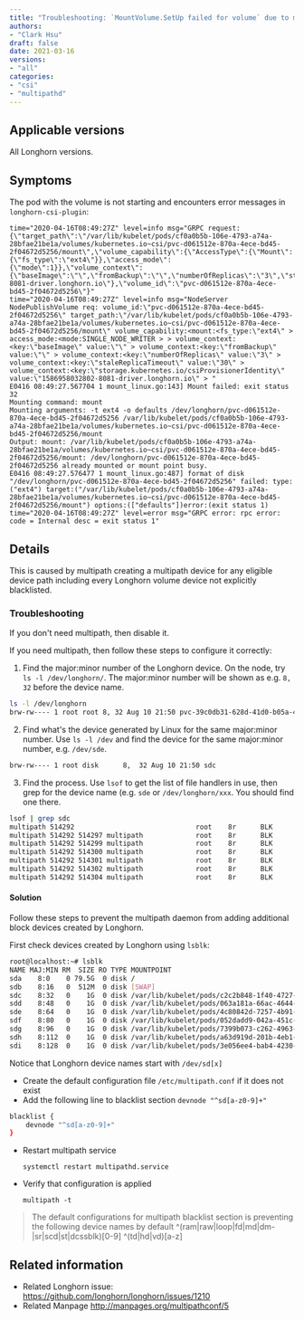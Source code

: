 ```yaml
---
title: "Troubleshooting: `MountVolume.SetUp failed for volume` due to multipathd on the node"
authors:
- "Clark Hsu"
draft: false
date: 2021-03-16
versions:
- "all"
categories:
- "csi"
- "multipathd"
---
```


## Applicable versions

All Longhorn versions.

## Symptoms

The pod with the volume is not starting and encounters error messages in `longhorn-csi-plugin`:

```plaintext
time="2020-04-16T08:49:27Z" level=info msg="GRPC request: {\"target_path\":\"/var/lib/kubelet/pods/cf0a0b5b-106e-4793-a74a-28bfae21be1a/volumes/kubernetes.io~csi/pvc-d061512e-870a-4ece-bd45-2f04672d5256/mount\",\"volume_capability\":{\"AccessType\":{\"Mount\":{\"fs_type\":\"ext4\"}},\"access_mode\":{\"mode\":1}},\"volume_context\":{\"baseImage\":\"\",\"fromBackup\":\"\",\"numberOfReplicas\":\"3\",\"staleReplicaTimeout\":\"30\",\"storage.kubernetes.io/csiProvisionerIdentity\":\"1586958032802-8081-driver.longhorn.io\"},\"volume_id\":\"pvc-d061512e-870a-4ece-bd45-2f04672d5256\"}"
time="2020-04-16T08:49:27Z" level=info msg="NodeServer NodePublishVolume req: volume_id:\"pvc-d061512e-870a-4ece-bd45-2f04672d5256\" target_path:\"/var/lib/kubelet/pods/cf0a0b5b-106e-4793-a74a-28bfae21be1a/volumes/kubernetes.io~csi/pvc-d061512e-870a-4ece-bd45-2f04672d5256/mount\" volume_capability:<mount:<fs_type:\"ext4\" > access_mode:<mode:SINGLE_NODE_WRITER > > volume_context:<key:\"baseImage\" value:\"\" > volume_context:<key:\"fromBackup\" value:\"\" > volume_context:<key:\"numberOfReplicas\" value:\"3\" > volume_context:<key:\"staleReplicaTimeout\" value:\"30\" > volume_context:<key:\"storage.kubernetes.io/csiProvisionerIdentity\" value:\"1586958032802-8081-driver.longhorn.io\" > "
E0416 08:49:27.567704 1 mount_linux.go:143] Mount failed: exit status 32
Mounting command: mount
Mounting arguments: -t ext4 -o defaults /dev/longhorn/pvc-d061512e-870a-4ece-bd45-2f04672d5256 /var/lib/kubelet/pods/cf0a0b5b-106e-4793-a74a-28bfae21be1a/volumes/kubernetes.io~csi/pvc-d061512e-870a-4ece-bd45-2f04672d5256/mount
Output: mount: /var/lib/kubelet/pods/cf0a0b5b-106e-4793-a74a-28bfae21be1a/volumes/kubernetes.io~csi/pvc-d061512e-870a-4ece-bd45-2f04672d5256/mount: /dev/longhorn/pvc-d061512e-870a-4ece-bd45-2f04672d5256 already mounted or mount point busy.
E0416 08:49:27.576477 1 mount_linux.go:487] format of disk "/dev/longhorn/pvc-d061512e-870a-4ece-bd45-2f04672d5256" failed: type:("ext4") target:("/var/lib/kubelet/pods/cf0a0b5b-106e-4793-a74a-28bfae21be1a/volumes/kubernetes.io~csi/pvc-d061512e-870a-4ece-bd45-2f04672d5256/mount") options:(["defaults"])error:(exit status 1)
time="2020-04-16T08:49:27Z" level=error msg="GRPC error: rpc error: code = Internal desc = exit status 1"
```

## Details

This is caused by multipath creating a multipath device for any eligible device path including every Longhorn volume device not explicitly blacklisted.

### Troubleshooting

If you don't need multipath, then disable it. 

If you need multipath, then follow these steps to configure it correctly:

1. Find the major:minor number of the Longhorn device. On the node, try `ls -l /dev/longhorn/`. The major:minor number will be shown as e.g. `8, 32` before the device name.

```sh
ls -l /dev/longhorn
brw-rw---- 1 root root 8, 32 Aug 10 21:50 pvc-39c0db31-628d-41d0-b05a-4568ec02e487
```

2. Find what's the device generated by Linux for the same major:minor number. Use `ls -l /dev` and find the device for the same major:minor number, e.g. `/dev/sde`.

```sh
brw-rw---- 1 root disk      8,  32 Aug 10 21:50 sdc
```

3. Find the process. Use `lsof` to get the list of file handlers in use, then grep for the device name (e.g. `sde` or `/dev/longhorn/xxx`. You should find one there.

```sh
lsof | grep sdc
multipath 514292                              root    8r      BLK               8,32        0t0        534 /dev/sdc
multipath 514292 514297 multipath             root    8r      BLK               8,32        0t0        534 /dev/sdc
multipath 514292 514299 multipath             root    8r      BLK               8,32        0t0        534 /dev/sdc
multipath 514292 514300 multipath             root    8r      BLK               8,32        0t0        534 /dev/sdc
multipath 514292 514301 multipath             root    8r      BLK               8,32        0t0        534 /dev/sdc
multipath 514292 514302 multipath             root    8r      BLK               8,32        0t0        534 /dev/sdc
multipath 514292 514304 multipath             root    8r      BLK               8,32        0t0        534 /dev/sdc
```

#### Solution

Follow these steps to prevent the multipath daemon from adding additional block devices created by Longhorn.

First check devices created by Longhorn using `lsblk`:

```sh
root@localhost:~# lsblk
NAME MAJ:MIN RM  SIZE RO TYPE MOUNTPOINT
sda    8:0    0 79.5G  0 disk /
sdb    8:16   0  512M  0 disk [SWAP]
sdc    8:32   0    1G  0 disk /var/lib/kubelet/pods/c2c2b848-1f40-4727-8a52-03a74f9c76b9/volumes/kubernetes.io~csi/pvc-859bc3c9-faa8-4f54-85e4-b12935b5ae3c/mount
sdd    8:48   0    1G  0 disk /var/lib/kubelet/pods/063a181a-66ac-4644-8268-9215305f9b73/volumes/kubernetes.io~csi/pvc-837eb6ac-45fe-4de7-9c97-8d371eb02190/mount
sde    8:64   0    1G  0 disk /var/lib/kubelet/pods/4c80842d-7257-4b91-b668-bb5b111da003/volumes/kubernetes.io~csi/pvc-c01cee3e-f292-4979-b183-6546d6397fbd/mount
sdf    8:80   0    1G  0 disk /var/lib/kubelet/pods/052dadd9-042a-451c-9bb1-2d9418f0381f/volumes/kubernetes.io~csi/pvc-ba7a5c9a-d84d-4cb0-959d-3db39f34d81b/mount
sdg    8:96   0    1G  0 disk /var/lib/kubelet/pods/7399b073-c262-4963-8c7f-9e481272ea36/volumes/kubernetes.io~csi/pvc-2b122b42-141a-4181-b8fd-ce3cf91f6a64/mount
sdh    8:112  0    1G  0 disk /var/lib/kubelet/pods/a63d919d-201b-4eb1-9d84-6440926211a9/volumes/kubernetes.io~csi/pvc-b7731785-8364-42a8-9e7d-7516801ab7e0/mount
sdi    8:128  0    1G  0 disk /var/lib/kubelet/pods/3e056ee4-bab4-4230-9054-ab214bdf711f/volumes/kubernetes.io~csi/pvc-89d37a02-8480-4317-b0f1-f17b2a886d1d/mount
```

Notice that Longhorn device names start with `/dev/sd[x]`

- Create the default configuration file `/etc/multipath.conf` if it does not exist
- Add the following line to blacklist section `devnode "^sd[a-z0-9]+"`

```sh
blacklist {
    devnode "^sd[a-z0-9]+"
}
```

- Restart multipath service

  `systemctl restart multipathd.service`

- Verify that configuration is applied

  `multipath -t`

> The default configurations for multipath blacklist section is preventing the following device names by default
> ^(ram|raw|loop|fd|md|dm-|sr|scd|st|dcssblk)[0-9]
> ^(td|hd|vd)[a-z]

## Related information

- Related Longhorn issue: https://github.com/longhorn/longhorn/issues/1210
- Related Manpage http://manpages.org/multipathconf/5
